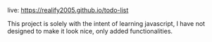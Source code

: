 live: https://realify2005.github.io/todo-list

This project is solely with the intent of learning javascript, I have not designed to make it look nice, only added functionalities.